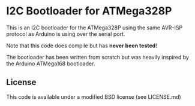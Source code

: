 # I2C Bootloader for ATMega328P

This is an I2C bootloader for the ATMega328P using the same AVR-ISP protocol
as Arduino is using over the serial port.

Note that this code does compile but has __never been tested__!

The bootloader has been written from scratch but was heavily inspired by
the Arduino ATMega168 bootloader.

## License

This code is available under a modified BSD license (see LICENSE.md)
